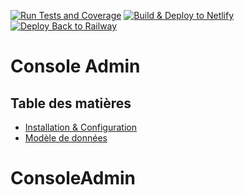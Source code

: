 [![Run Tests and Coverage](https://github.com/heriade-app/console-admin/actions/workflows/coverage.yml/badge.svg)](https://github.com/heriade-app/console-admin/actions/workflows/coverage.yml)
[![Build & Deploy to Netlify](https://github.com/heriade-app/console-admin/actions/workflows/build-deploy-netlify.yml/badge.svg?branch=main)](https://github.com/heriade-app/console-admin/actions/workflows/build-deploy-netlify.yml)
[![Deploy Back to Railway](https://github.com/heriade-app/console-admin/actions/workflows/deploy-railway.yml/badge.svg)](https://github.com/heriade-app/console-admin/actions/workflows/deploy-railway.yml)

# Console Admin

## Table des matières

- [Installation & Configuration](./doc/setup.md)
- [Modèle de données](./doc/data_model.md)
# ConsoleAdmin
